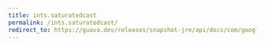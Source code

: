 ```yaml
---
title: ints.saturatedcast
permalink: /ints.saturatedcast/
redirect_to: https://guava.dev/releases/snapshot-jre/api/docs/com/google/common/primitives/Ints.html#saturatedCast-long-
---
```

